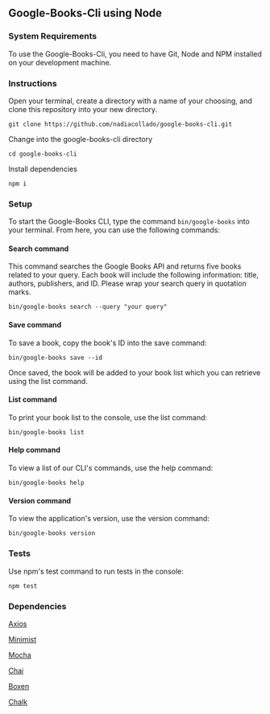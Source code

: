 ## Google-Books-Cli using Node

### System Requirements

To use the Google-Books-Cli, you need to have Git, Node and NPM installed on your development machine. 

### Instructions

Open your terminal, create a directory with a name of your choosing, and clone this repository into your new directory.

```git clone https://github.com/nadiacollado/google-books-cli.git```

Change into the google-books-cli directory

```cd google-books-cli```

Install dependencies

```npm i ```

### Setup

To start the Google-Books CLI, type the command ```bin/google-books``` into your terminal. From here, you can use the following commands: 


#### Search command

This command searches the Google Books API and returns five books related to your query. Each book will include the following information: title, authors, publishers, and ID. Please wrap your search query in quotation marks. 

```bin/google-books search --query "your query"```


#### Save command

To save a book, copy the book's ID into the save command: 

```bin/google-books save --id```

Once saved, the book will be added to your book list which you can retrieve using the list command. 

#### List command

To print your book list to the console, use the list command:

```bin/google-books list```

#### Help command

To view a list of our CLI's commands, use the help command: 

```bin/google-books help``` 

#### Version command

To view the application's version, use the version command: 

```bin/google-books version```

### Tests

Use npm's test command to run tests in the console:

```npm test```

### Dependencies

[Axios](https://www.npmjs.com/package/axios)

[Minimist](https://www.npmjs.com/package/minimist)

[Mocha](https://mochajs.org/)

[Chai](https://www.chaijs.com/)

[Boxen](https://www.npmjs.com/package/boxen)

[Chalk](https://www.npmjs.com/package/chalk)

